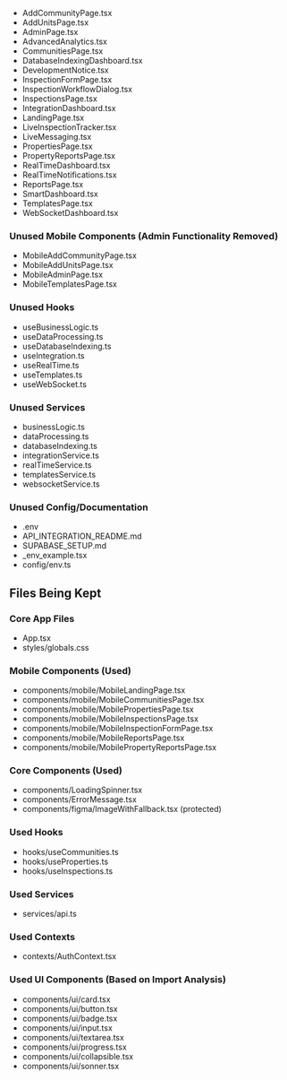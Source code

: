 
- AddCommunityPage.tsx
- AddUnitsPage.tsx
- AdminPage.tsx
- AdvancedAnalytics.tsx
- CommunitiesPage.tsx
- DatabaseIndexingDashboard.tsx
- DevelopmentNotice.tsx
- InspectionFormPage.tsx
- InspectionWorkflowDialog.tsx
- InspectionsPage.tsx
- IntegrationDashboard.tsx
- LandingPage.tsx
- LiveInspectionTracker.tsx
- LiveMessaging.tsx
- PropertiesPage.tsx
- PropertyReportsPage.tsx
- RealTimeDashboard.tsx
- RealTimeNotifications.tsx
- ReportsPage.tsx
- SmartDashboard.tsx
- TemplatesPage.tsx
- WebSocketDashboard.tsx

### Unused Mobile Components (Admin Functionality Removed)
- MobileAddCommunityPage.tsx
- MobileAddUnitsPage.tsx
- MobileAdminPage.tsx
- MobileTemplatesPage.tsx

### Unused Hooks
- useBusinessLogic.ts
- useDataProcessing.ts
- useDatabaseIndexing.ts
- useIntegration.ts
- useRealTime.ts
- useTemplates.ts
- useWebSocket.ts

### Unused Services
- businessLogic.ts
- dataProcessing.ts
- databaseIndexing.ts
- integrationService.ts
- realTimeService.ts
- templatesService.ts
- websocketService.ts

### Unused Config/Documentation
- .env
- API_INTEGRATION_README.md
- SUPABASE_SETUP.md
- _env_example.tsx
- config/env.ts

## Files Being Kept

### Core App Files
- App.tsx
- styles/globals.css

### Mobile Components (Used)
- components/mobile/MobileLandingPage.tsx
- components/mobile/MobileCommunitiesPage.tsx
- components/mobile/MobilePropertiesPage.tsx
- components/mobile/MobileInspectionsPage.tsx
- components/mobile/MobileInspectionFormPage.tsx
- components/mobile/MobileReportsPage.tsx
- components/mobile/MobilePropertyReportsPage.tsx

### Core Components (Used)
- components/LoadingSpinner.tsx
- components/ErrorMessage.tsx
- components/figma/ImageWithFallback.tsx (protected)

### Used Hooks
- hooks/useCommunities.ts
- hooks/useProperties.ts
- hooks/useInspections.ts

### Used Services
- services/api.ts

### Used Contexts
- contexts/AuthContext.tsx

### Used UI Components (Based on Import Analysis)
- components/ui/card.tsx
- components/ui/button.tsx
- components/ui/badge.tsx
- components/ui/input.tsx
- components/ui/textarea.tsx
- components/ui/progress.tsx
- components/ui/collapsible.tsx
- components/ui/sonner.tsx